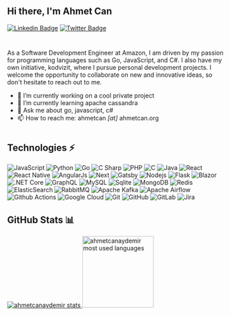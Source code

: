 ## Hi there, I'm Ahmet Can

[![Linkedin Badge](https://img.shields.io/badge/-Ahmet%20Can%20Aydemir-0072b1?style=flat&logo=Linkedin&logoColor=white)](https://www.linkedin.com/in/ahmetcanaydemir/ "Connect on LinkedIn")
[![Twitter Badge](https://img.shields.io/badge/-@ahmetcnaydemir-00acee?style=flat&logo=Twitter&logoColor=white)](https://twitter.com/intent/follow?screen_name=ahmetcnaydemir "Follow on Twitter")

<div style="margin-bottom: 40px"></div>

As a Software Development Engineer at Amazon, I am driven by my passion for programming languages such as Go, JavaScript, and C#. I also have my own initiative, kodvizit, where I pursue personal development projects. I welcome the opportunity to collaborate on new and innovative ideas, so don't hesitate to reach out to me.

- 🔭 I’m currently working on a cool private project
- 🌱 I’m currently learning apache cassandra
- 💬 Ask me about go, javascript, c# 
- 📫 How to reach me: ahmetcan _[at]_ ahmetcan.org

<div style="margin-bottom: 40px"></div>

## Technologies ⚡

![JavaScript](https://img.shields.io/badge/-JavaScript-brown?style=flat&logo=javascript)
![Python](https://img.shields.io/badge/-Python-brown?style=flat&logo=Python)
![Go](https://img.shields.io/badge/-Go-brown?style=flat&logo=go)
![C Sharp](https://img.shields.io/badge/-C%20Sharp-brown?style=flat&logo=c-sharp)
![PHP](https://img.shields.io/badge/-PHP-brown?style=flat&logo=PHP)
![C](https://img.shields.io/badge/-C-brown?style=flat&logo=c)
![Java](https://img.shields.io/badge/-Java-brown?style=flat&logo=java)
![React](https://img.shields.io/badge/-React-darkblue?style=flat&logo=react)
![React Native](https://img.shields.io/badge/-React%20Native-darkblue?style=flat&logo=react)
![AngularJs](https://img.shields.io/badge/-AngularJs-darkblue?style=flat&logo=angular)
![Next](https://img.shields.io/badge/-Next-darkblue?style=flat&logo=next.js)
![Gatsby](https://img.shields.io/badge/-Gatsby-darkblue?style=flat&logo=gatsby)
![Nodejs](https://img.shields.io/badge/-Nodejs-darkblue?style=flat&logo=Node.js)
![Flask](https://img.shields.io/badge/-Flask-black?style=flat&logo=flask)
![Blazor](https://img.shields.io/badge/-Blazor-orange?style=flat&logo=.NET)
![.NET Core](https://img.shields.io/badge/-.NET%20Core-orange?style=flat&logo=.Net)
![GraphQL](https://img.shields.io/badge/-GraphQL-darkgreen?style=flat&logo=graphql)
![MySQL](https://img.shields.io/badge/-MySQL-darkgreen?style=flat&logo=mysql&logoColor=white)
![Sqlite](https://img.shields.io/badge/-Sqlite-darkgreen?style=flat&logo=sqlite)
![MongoDB](https://img.shields.io/badge/-MongoDB-darkgreen?style=flat&logo=mongodb)
![Redis](https://img.shields.io/badge/-Redis-blue?style=flat&logo=redis&logoColor=white)
![ElasticSearch](https://img.shields.io/badge/-ElasticSearch-blue?style=flat&logo=elasticsearch&logoColor=white)
![RabbitMQ](https://img.shields.io/badge/-RabbitMQ-blue?style=flat&logo=rabbitmq&logoColor=white)
![Apache Kafka](https://img.shields.io/badge/-Apache%20Kafka-blue?style=flat&logo=apache-kafka&logoColor=white)
![Apache Airflow](https://img.shields.io/badge/-Apache%20Airflow-blue?style=flat&logo=apache-airflow&logoColor=white)
![Github Actions](https://img.shields.io/badge/-Github%20Actions-black?style=flat&logo=github-actions&logoColor=white)
![Google Cloud](https://img.shields.io/badge/Google%20Cloud-black?style=flat&logo=google-cloud)
![Git](https://img.shields.io/badge/-Git-black?style=flat&logo=git)
![GitHub](https://img.shields.io/badge/-GitHub-black?style=flat&logo=github)
![GitLab](https://img.shields.io/badge/-GitLab-black?style=flat&logo=gitlab)
![Jira](https://img.shields.io/badge/-Jira-black?style=flat&logo=Jira)

## GitHub Stats 📊

<p>
  <a href="#">
    <img src="https://github-readme-stats.vercel.app/api?username=ahmetcanaydemir&show_icons=true&locale=en&theme=algolia&include_all_commits=true&count_private=true&hide_title=true" alt="ahmetcanaydemir stats"/>
  </a>
  <a href="#">
    <img height="165em" src="https://github-readme-stats.vercel.app/api/top-langs/?username=ahmetcanaydemir&layout=compact&hide=Jupyter%20Notebook,CSS,HTML,TSQL&langs_count=7&hide_title=true&locale=en&theme=algolia" alt="ahmetcanaydemir most used languages"/>
  </a>
</div>
